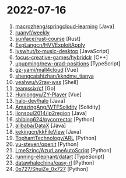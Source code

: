 # 2022-07-16

1. [macrozheng/springcloud-learning](https://github.com/macrozheng/springcloud-learning "一套涵盖大部分核心组件使用的Spring Cloud教程，包括Spring Cloud Alibaba及分布式事务Seata，基于Spring Cloud Greenwich及SpringBoot 2.1.7。篇篇精华，涵盖大部分应用场景。") [Java]
2. [ruanyf/weekly](https://github.com/ruanyf/weekly "科技爱好者周刊，每周五发布") 
3. [sunface/rust-course](https://github.com/sunface/rust-course "“连续六年成为全世界最受喜爱的语言，无 GC 也无需手动内存管理、极高的性能和安全性、过程/OO/函数式编程、优秀的包管理、JS 未来基石 — 工作之余的第二语言来试试 Rust 吧。<<Rust语言圣经>>拥有全面且深入的讲解、生动贴切的示例、德芙般丝滑的内容，甚至还有JS程序员关注的 WASM 和 Deno 等专题。这可能是目前最用心的 Rust 中文学习教程/书籍") [Rust]
4. [ExpLangcn/HVVExploitApply](https://github.com/ExpLangcn/HVVExploitApply "使用JAVAFX图形化界面检测对HVV中常见的重点CMS系统和OA系统的已公开的漏洞进行验证。") 
5. [lyswhut/lx-music-desktop](https://github.com/lyswhut/lx-music-desktop "一个基于 electron 的音乐软件") [JavaScript]
6. [focus-creative-games/hybridclr](https://github.com/focus-creative-games/hybridclr "HybridCLR是一个特性完整、零成本、高性能、低内存的近乎完美的Unity全平台原生c#热更方案。 HybridCLR is a fully featured, zero-cost, high-performance, low-memory solution for Unity's all-platform native c# hotfix") [C++]
7. [upupming/new-grad-positions](https://github.com/upupming/new-grad-positions "本项目旨在收集 2023 届互联网公司校招和实习的最新官方招聘信息，帮助在校生消除信息不对称带来的劣势，欢迎贡献 👏🏻。") [TypeScript]
8. [gz-yami/mall4cloud](https://github.com/gz-yami/mall4cloud "⭐️⭐️⭐️ Springcloud商城 O2O商城 小程序商城 PC商城 H5商城 APP商城 Java商城 分销商城 多用户商城 uniapp商城 微服务商城") [Vue]
9. [shengcaishizhan/kkndme_tianya](https://github.com/shengcaishizhan/kkndme_tianya "天涯 kkndme 神贴聊房价") 
10. [yeahwu/v2ray-wss](https://github.com/yeahwu/v2ray-wss "") [Shell]
11. [teamssix/cf](https://github.com/teamssix/cf "云环境利用框架 Cloud Exploitation Framework 方便红队人员在获得 AK 的后续工作") [Go]
12. [Hunlongyu/ZY-Player](https://github.com/Hunlongyu/ZY-Player "▶️ 跨平台桌面端视频资源播放器.简洁无广告.免费高颜值. 🎞") [Vue]
13. [halo-dev/halo](https://github.com/halo-dev/halo "✍ 一款现代化的开源博客 / CMS 系统。") [Java]
14. [AmazingAng/WTFSolidity](https://github.com/AmazingAng/WTFSolidity "我最近在重新学solidity，巩固一下细节，也写一个“Solidity极简入门”，供小白们使用（编程大佬可以另找教程），每周更新1-3讲。") [Solidity]
15. [lionsoul2014/ip2region](https://github.com/lionsoul2014/ip2region "Ip2region (2.0 - xdb) is a offline IP address manager framework and locator, support billions of data segments, ten microsecond searching performance. xdb engine implementation for many programming languages") [Java]
16. [shibing624/pycorrector](https://github.com/shibing624/pycorrector "pycorrector is a toolkit for text error correction. 文本纠错，Kenlm，ConvSeq2Seq，BERT，MacBERT，ELECTRA，ERNIE，Transformer，T5等模型实现，开箱即用。") [Python]
17. [alibaba/DataX](https://github.com/alibaba/DataX "DataX是阿里云DataWorks数据集成的开源版本。") [Java]
18. [kekingcn/kkFileView](https://github.com/kekingcn/kkFileView "基于 Spring Boot 的文件在线预览项目") [Java]
19. [TophantTechnology/ARL](https://github.com/TophantTechnology/ARL "ARL(Asset Reconnaissance Lighthouse)资产侦察灯塔系统旨在快速侦察与目标关联的互联网资产，构建基础资产信息库。 协助甲方安全团队或者渗透测试人员有效侦察和检索资产，发现存在的薄弱点和攻击面。") [Python]
20. [yu-steven/openit](https://github.com/yu-steven/openit "致力于打造免费无感的翻墙环境") [Python]
21. [LmeSzinc/AzurLaneAutoScript](https://github.com/LmeSzinc/AzurLaneAutoScript "Azur Lane bot (CN/EN/JP/TW) 碧蓝航线脚本 | 无缝委托科研，全自动大世界") [Python]
22. [running-elephant/datart](https://github.com/running-elephant/datart "Datart is a next generation Data Visualization Open Platform") [TypeScript]
23. [datawhalechina/easy-rl](https://github.com/datawhalechina/easy-rl "强化学习中文教程（蘑菇书），在线阅读地址：https://datawhalechina.github.io/easy-rl/") [Python]
24. [0x727/ShuiZe_0x727](https://github.com/0x727/ShuiZe_0x727 "信息收集自动化工具") [Python]
